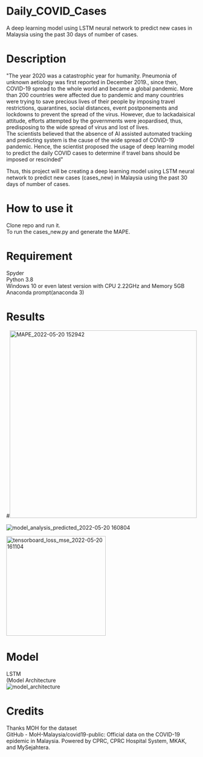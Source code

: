 # Daily_COVID_Cases
A deep learning model using LSTM neural network to predict new cases in Malaysia using the past 30 days of number of cases.

# Description 
"The year 2020 was a catastrophic year for humanity. Pneumonia of unknown aetiology was first reported in December 2019., since then, COVID-19 spread to the whole world and became a global pandemic. More than 200 countries were affected due to pandemic and many countries were trying to save precious lives of their people by imposing travel restrictions, quarantines, social distances, event postponements and lockdowns to prevent the spread of the virus. However, due to lackadaisical attitude, efforts attempted by the governments were jeopardised, thus, predisposing to the wide spread of virus and lost of lives. <br/>
The scientists believed that the absence of AI assisted automated tracking and predicting system is the cause of the wide spread of COVID-19 pandemic. Hence, the scientist proposed the usage of deep learning model to predict the daily COVID cases to determine if travel bans should be imposed or rescinded" <br/>

Thus, this project will be creating a deep learning model using LSTM neural network to predict new cases (cases_new) in Malaysia using the past 30 days of number of cases.<br/>

# How to use it 
Clone repo and run it. <br/>
To run the cases_new.py and generate the MAPE. 


# Requirement
Spyder  <br/>
Python 3.8  <br/>
Windows 10 or even latest version with CPU 2.22GHz and Memory 5GB  <br/>
Anaconda prompt(anaconda 3)  <br/>

# Results
#<img width="495" alt="MAPE_2022-05-20 152942" src="https://user-images.githubusercontent.com/103228610/169495656-7eec60cb-301a-460d-8437-b9c181d3209f.png"> <br/>

![model_analysis_predicted_2022-05-20 160804](https://user-images.githubusercontent.com/103228610/169495768-48d7a1ba-af6b-4078-a061-8706aa5e191d.png) <br/>

<img width="263" alt="tensorboard_loss_mse_2022-05-20 161104" src="https://user-images.githubusercontent.com/103228610/169495800-4cdeccaf-6325-47ec-8a82-0afc31c42f98.png"> <br/>

# Model
LSTM <br/>
(Model Architecture <br/>
![model_architecture](https://user-images.githubusercontent.com/103228610/169495680-23690267-4dc5-4b55-a6b8-247770d366a9.png) <br/>

# Credits
Thanks MOH for the dataset <br/>
GitHub - MoH-Malaysia/covid19-public: Official data on the COVID-19 epidemic in Malaysia. Powered by CPRC, CPRC Hospital System, MKAK, and MySejahtera.
